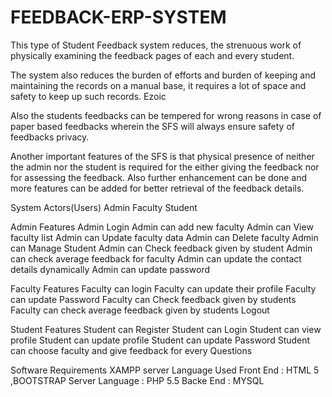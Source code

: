 # FEEDBACK-ERP-SYSTEM
This type of Student Feedback system reduces, the strenuous work of physically examining the feedback pages of each and every student.


The system also reduces the burden of efforts and burden of keeping and maintaining the records on a manual base, it requires a lot of space and safety to keep up such records.
Ezoic

Also the students feedbacks can be tempered for wrong reasons in case of paper based feedbacks wherein the SFS will always ensure safety of feedbacks privacy.

Another important features of the SFS is that physical presence of neither the admin nor the student is required for the either giving the feedback nor for assessing the feedback.
Also further enhancement can be done and more features can be added for better retrieval of the feedback details.

System Actors(Users)
Admin
Faculty
Student

Admin Features
Admin Login
Admin can add new faculty
Admin can View faculty list
Admin can Update faculty data
Admin can Delete faculty
Admin can Manage Student
Admin can Check feedback given by student
Admin can check average feedback for faculty
Admin can update the contact details dynamically
Admin can update password

Faculty Features
Faculty can login
Faculty can update their profile
Faculty can update Password
Faculty can Check feedback given by students
Faculty can check average feedback given by students
Logout

Student Features
Student can Register
Student can Login
Student can view profile
Student can update profile
Student can update Password
Student can choose faculty and give feedback for every Questions

Software Requirements
XAMPP server
Language Used
Front End : HTML 5 ,BOOTSTRAP
Server Language : PHP 5.5
Backe End : MYSQL
